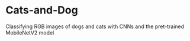 # Cats-and-Dog
Classifying RGB images of dogs and cats with CNNs and the pret-trained MobileNetV2 model
